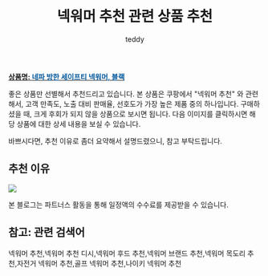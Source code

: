 ﻿---
layout: post
title:  "넥워머 추천 관련 상품 추천"
author: teddy
categories: [ 가구/인테리어 ]
tags: [넥워머 추천,넥워머 추천 디시,넥워머 후드 추천,넥워머 브랜드 추천,넥워머 목도리 추천,자전거 넥워머 추천,골프 넥워머 추천,나이키 넥워머 추천]
image: https://static.coupangcdn.com/image/rs_quotation_api/xsqsuqxs/9fb0b3a2468e4df5927750899661107f.jpg 
description: "쿠팡에서 넥워머 추천 관련 상품으로 가장 고객 선호도가 높은 제품 중 하나입니다."
---

<a href="https://link.coupang.com/re/AFFSDP?lptag=AF3256674&pageKey=6173135758&itemId=12063644332&vendorItemId=84183127766&traceid=V0-153-5f505e2bbc58b374&requestid=20221223015949911174059"><b>상품명: <font color='#01579B'>네파 방한 세이프티 넥워머, 블랙</font></b></a>

좋은 상품만 선별해서 추천드리고 있습니다.
본 상품은 쿠팡에서 "넥워머 추천" 와 관련해서, 고객 만족도, 노출 대비 판매율, 선호도가 가장 높은 제품 중의 하나입니다.
구매하셨을 때, 크게 후회가 되지 않을 상품으로 보시면 됩니다. 
다음 이미지를 클릭하시면 해당 상품에 대한 상세 내용을 보실 수 있습니다.

바쁘시다면, 추천 이유로 좀더 요약해서 설명드렸으니, 참고 부탁드립니다.

## 추천 이유 

<a href="https://link.coupang.com/re/AFFSDP?lptag=AF3256674&pageKey=6173135758&itemId=12063644332&vendorItemId=84183127766&traceid=V0-153-5f505e2bbc58b374&requestid=20221223015949911174059"><img src="https://link.coupang.com/re/AFFSDP?lptag=AF3256674&pageKey=6173135758&itemId=12063644332&vendorItemId=84183127766&traceid=V0-153-5f505e2bbc58b374&requestid=20221223015949911174059"></a> 

본 블로그는 파트너스 활동을 통해 일정액의 수수료를 제공받을 수 있습니다.

## 참고: 관련 검색어    
넥워머 추천,넥워머 추천 디시,넥워머 후드 추천,넥워머 브랜드 추천,넥워머 목도리 추천,자전거 넥워머 추천,골프 넥워머 추천,나이키 넥워머 추천